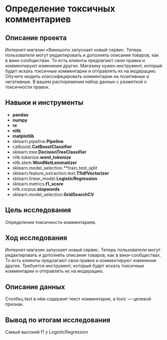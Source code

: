 # Определение токсичных комментариев

## Описание проекта

Интернет-магазин «Викишоп» запускает новый сервис. Теперь пользователи могут редактировать и дополнять описания товаров, как в вики-сообществах. То есть клиенты предлагают свои правки и комментируют изменения других. Магазину нужен инструмент, который будет искать токсичные комментарии и отправлять их на модерацию.
Обучите модель классифицировать комментарии на позитивные и негативные. В вашем распоряжении набор данных с разметкой о токсичности правок.

## Навыки и инструменты

- **pandas**
- **numpy**
- **re**
- **nltk**
- **matplotlib**
- sklearn.pipeline.**Pipeline**
- catboost.**CatBoostClassifier**
- sklearn.tree.**DecisionTreeClassifier**
- nltk.tokenize.**word_tokenize**
- nltk.stem.**WordNetLemmatizer**
- sklearn.model_selection.**train_test_split
- sklearn.feature_extraction.text.**TfidfVectorizer**
- sklearn.linear_model.**LogisticRegression**
- sklearn.metrics.**f1_score**
- nltk.corpus.**stopwords**
- sklearn.model_selection.**GridSearchCV**

## Цель исследования

Определение токсичности комментариев.

## Ход исследования

Интернет-магазин запускает новый сервис. Теперь пользователи могут редактировать и дополнять описания товаров, как в вики-сообществах. То есть клиенты предлагают свои правки и комментируют изменения других. Требуется инструмент, который будет искать токсичные комментарии и отправлять их на модерацию.

## Описание данных

Столбец text в нём содержит текст комментария, а toxic — целевой признак.

## Вывод по итогам исследования

Самый высокий f1 у LogisticRegression
